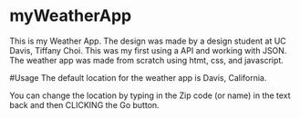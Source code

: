 # myWeatherApp

This is my Weather App. The design was made by a design student at UC Davis, Tiffany Choi. 
This was my first using a API and working with JSON. The weather app was made from scratch using htmt, css, and javascript. 

#Usage
The default location for the weather app is Davis, California. 

You can change the location by typing in the Zip code (or name) in the text back and then CLICKING the Go button. 
